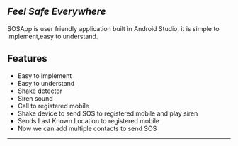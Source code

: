 ## _Feel Safe Everywhere_

SOSApp is user friendly application built in Android Studio,
it is simple to implement,easy to understand.






## Features

- Easy to implement
- Easy to understand
- Shake detector
- Siren sound
- Call to registered mobile
- Shake device to send SOS to registered mobile and play siren
- Sends Last Known Location to registered mobile
- Now we can add multiple contacts to send SOS

------------
